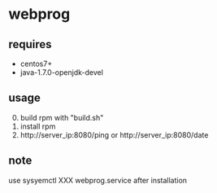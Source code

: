 # webprog
## requires
- centos7+
- java-1.7.0-openjdk-devel
## usage
0) build rpm with "build.sh"
1) install rpm 
2) http://server_ip:8080/ping or http://server_ip:8080/date



## note
use sysyemctl XXX webprog.service after installation

